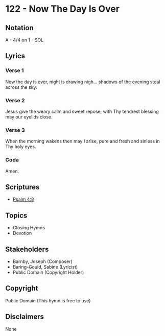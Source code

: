 # 122 - Now The Day Is Over

## Notation

A - 4/4 on 1 - SOL

## Lyrics

### Verse 1

Now the day is over, night is drawing nigh… shadows of the evening steal across the sky.

### Verse 2

Jesus give the weary calm and sweet repose; with Thy tendrest blessing may our eyelids close.

### Verse 3

When the morning wakens then may I arise, pure and fresh and sinless in Thy holy eyes. 

### Coda

Amen.


## Scriptures

- [Psalm 4:8](https://www.biblegateway.com/passage/?search=Psalm%204%3A8)

## Topics

- Closing Hymns
- Devotion

## Stakeholders

- Barnby, Joseph (Composer)
- Baring-Gould, Sabine (Lyricist)
- Public Domain (Copyright Holder)

## Copyright

Public Domain
(This hymn is free to use)

## Disclaimers

None

